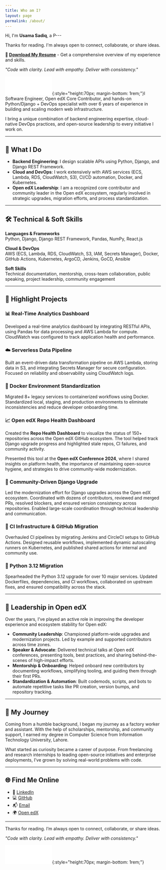 ```yaml
---
title: Who am I?
layout: page
permalink: /about/
---
```


Hi, I'm **Usama Sadiq**, a P---

Thanks for reading. I'm always open to connect, collaborate, or share ideas. 

**📄 [Download My Resume](/assets/resume.pdf)** - Get a comprehensive overview of my experience and skills.

_"Code with clarity. Lead with empathy. Deliver with consistency."_

![Open edX Core Contributor Badge](assets/img/openedx-core-contributor-badge.svg){:style="height:70px; margin-bottom: 1rem;"}l Software Engineer, Open edX Core Contributor, and hands-on Python/Django + DevOps specialist with over 6 years of experience in building and scaling modern web infrastructure.

I bring a unique combination of backend engineering expertise, cloud-native DevOps practices, and open-source leadership to every initiative I work on.

---

## 🚀 What I Do

- **Backend Engineering**: I design scalable APIs using Python, Django, and Django REST Framework.
- **Cloud and DevOps**: I work extensively with AWS services (ECS, Lambda, RDS, CloudWatch, S3), CI/CD automation, Docker, and Kubernetes.
- **Open edX Leadership**: I am a recognized core contributor and community leader in the Open edX ecosystem, regularly involved in strategic upgrades, migration efforts, and process standardization.

---

## 🛠️ Technical & Soft Skills

**Languages & Frameworks**  
Python, Django, Django REST Framework, Pandas, NumPy, React.js

**Cloud & DevOps**  
AWS (ECS, Lambda, RDS, CloudWatch, S3, IAM, Secrets Manager), Docker, GitHub Actions, Kubernetes, ArgoCD, Jenkins, GoCD, Ansible

**Soft Skills**  
Technical documentation, mentorship, cross-team collaboration, public speaking, project leadership, community engagement

---

## 🔧 Highlight Projects

### 📊 Real-Time Analytics Dashboard
Developed a real-time analytics dashboard by integrating RESTful APIs, using Pandas for data processing and AWS Lambda for compute. CloudWatch was configured to track application health and performance.

### ☁️ Serverless Data Pipeline
Built an event-driven data transformation pipeline on AWS Lambda, storing data in S3, and integrating Secrets Manager for secure configuration. Focused on reliability and observability using CloudWatch logs.

### 🐳 Docker Environment Standardization
Migrated 8+ legacy services to containerized workflows using Docker. Standardized local, staging, and production environments to eliminate inconsistencies and reduce developer onboarding time.

### 📈 Open edX Repo Health Dashboard
Created the **Repo Health Dashboard** to visualize the status of 150+ repositories across the Open edX GitHub ecosystem. The tool helped track Django upgrade progress and highlighted stale repos, CI failures, and community activity. 

Presented this tool at the **Open edX Conference 2024**, where I shared insights on platform health, the importance of maintaining open-source hygiene, and strategies to drive community-wide modernization.

### 🧩 Community-Driven Django Upgrade
Led the modernization effort for Django upgrades across the Open edX ecosystem. Coordinated with dozens of contributors, reviewed and merged PRs, resolved blockers, and ensured version consistency across repositories. Enabled large-scale coordination through technical leadership and communication.

### 🔄 CI Infrastructure & GitHub Migration
Overhauled CI pipelines by migrating Jenkins and CircleCI setups to GitHub Actions. Designed reusable workflows, implemented dynamic autoscaling runners on Kubernetes, and published shared actions for internal and community use.

### 🐍 Python 3.12 Migration
Spearheaded the Python 3.12 upgrade for over 10 major services. Updated Dockerfiles, dependencies, and CI workflows, collaborated on upstream fixes, and ensured compatibility across the stack.

---

## 👥 Leadership in Open edX

Over the years, I’ve played an active role in improving the developer experience and ecosystem stability for Open edX:

- **Community Leadership**: Championed platform-wide upgrades and modernization projects. Led by example and supported contributors across time zones.
- **Speaker & Advocate**: Delivered technical talks at Open edX conferences, presenting tools, best practices, and sharing behind-the-scenes of high-impact efforts.
- **Mentorship & Onboarding**: Helped onboard new contributors by documenting workflows, simplifying tooling, and guiding them through their first PRs.
- **Standardization & Automation**: Built codemods, scripts, and bots to automate repetitive tasks like PR creation, version bumps, and repository tracking.

---

## 🌱 My Journey

Coming from a humble background, I began my journey as a factory worker and assistant. With the help of scholarships, mentorship, and community support, I earned my degree in Computer Science from Information Technology University, Lahore.

What started as curiosity became a career of purpose. From freelancing and research internships to leading open-source initiatives and enterprise deployments, I’ve grown by solving real-world problems with code.

---

## 🌐 Find Me Online

- 🔗 [LinkedIn](https://linkedin.com/in/meharusama)
- 💻 [GitHub](https://github.com/UsamaSadiq)
- 📬 [Email](mailto:usama7274@gmail.com)
- 🌍 [Open edX](https://openedx.org/)

---

Thanks for reading. I’m always open to connect, collaborate, or share ideas. 

_"Code with clarity. Lead with empathy. Deliver with consistency."_

![Open edX Core Contributor Badge](assets/img/openedx-core-contributor-badge.svg){:style="height:70px; margin-bottom: 1rem;"}

